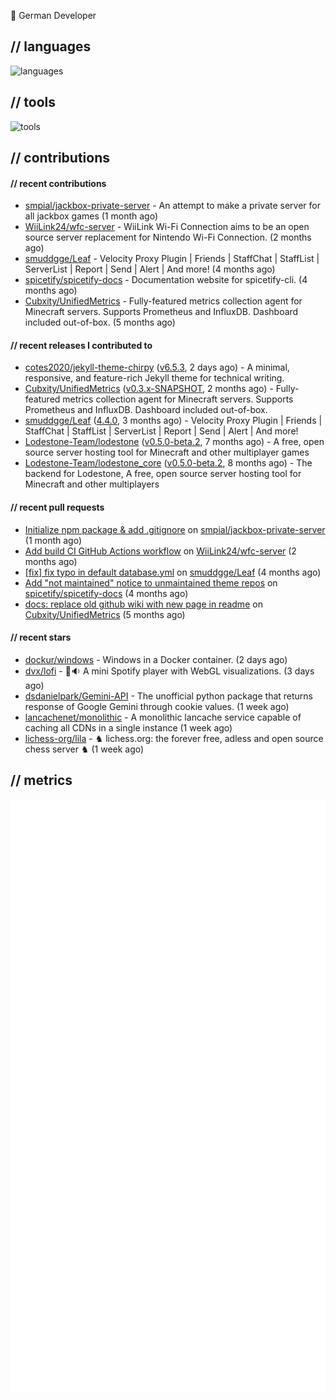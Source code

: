 👋 German Developer

## // languages
![languages](https://skillicons.dev/icons?i=py,bash,java)

## // tools

![tools](https://skillicons.dev/icons?i=androidstudio,aws,azure,cloudflare,discord,docker,figma,fediverse,gcp,git,github,githubactions,gitlab,grafana,idea,jenkins,linux,mastodon,mongodb,nodejs,prometheus,raspberrypi,selenium,svg,twitter,vercel,visualstudio,vscode)

## // contributions

#### // recent contributions

- [smpial/jackbox-private-server](https://github.com/smpial/jackbox-private-server) - An attempt to make a private server for all jackbox games (1 month ago)
- [WiiLink24/wfc-server](https://github.com/WiiLink24/wfc-server) - WiiLink Wi-Fi Connection aims to be an open source server replacement for Nintendo Wi-Fi Connection. (2 months ago)
- [smuddgge/Leaf](https://github.com/smuddgge/Leaf) - Velocity Proxy Plugin | Friends | StaffChat | StaffList | ServerList | Report | Send | Alert | And more! (4 months ago)
- [spicetify/spicetify-docs](https://github.com/spicetify/spicetify-docs) - Documentation website for spicetify-cli. (4 months ago)
- [Cubxity/UnifiedMetrics](https://github.com/Cubxity/UnifiedMetrics) - Fully-featured metrics collection agent for Minecraft servers. Supports Prometheus and InfluxDB. Dashboard included out-of-box. (5 months ago)

#### // recent releases I contributed to

- [cotes2020/jekyll-theme-chirpy](https://github.com/cotes2020/jekyll-theme-chirpy) ([v6.5.3](https://github.com/cotes2020/jekyll-theme-chirpy/releases/tag/v6.5.3), 2 days ago) - A minimal, responsive, and feature-rich Jekyll theme for technical writing.
- [Cubxity/UnifiedMetrics](https://github.com/Cubxity/UnifiedMetrics) ([v0.3.x-SNAPSHOT](https://github.com/Cubxity/UnifiedMetrics/releases/tag/v0.3.x-SNAPSHOT), 2 months ago) - Fully-featured metrics collection agent for Minecraft servers. Supports Prometheus and InfluxDB. Dashboard included out-of-box.
- [smuddgge/Leaf](https://github.com/smuddgge/Leaf) ([4.4.0](https://github.com/smuddgge/Leaf/releases/tag/4.4.0), 3 months ago) - Velocity Proxy Plugin | Friends | StaffChat | StaffList | ServerList | Report | Send | Alert | And more!
- [Lodestone-Team/lodestone](https://github.com/Lodestone-Team/lodestone) ([v0.5.0-beta.2](https://github.com/Lodestone-Team/lodestone/releases/tag/v0.5.0-beta.2), 7 months ago) - A free, open source server hosting tool for Minecraft and other multiplayer games
- [Lodestone-Team/lodestone_core](https://github.com/Lodestone-Team/lodestone_core) ([v0.5.0-beta.2](https://github.com/Lodestone-Team/lodestone_core/releases/tag/v0.5.0-beta.2), 8 months ago) - The backend for Lodestone, A free, open source server hosting tool for Minecraft and other multiplayers

#### // recent pull requests

- [Initialize npm package &amp; add .gitignore](https://github.com/smpial/jackbox-private-server/pull/1) on [smpial/jackbox-private-server](https://github.com/smpial/jackbox-private-server) (1 month ago)
- [Add build CI GitHub Actions workflow](https://github.com/WiiLink24/wfc-server/pull/38) on [WiiLink24/wfc-server](https://github.com/WiiLink24/wfc-server) (2 months ago)
- [[fix] fix typo in default database.yml](https://github.com/smuddgge/Leaf/pull/77) on [smuddgge/Leaf](https://github.com/smuddgge/Leaf) (4 months ago)
- [Add &#34;not maintained&#34; notice to unmaintained theme repos](https://github.com/spicetify/spicetify-docs/pull/110) on [spicetify/spicetify-docs](https://github.com/spicetify/spicetify-docs) (4 months ago)
- [docs: replace old github wiki with new page in readme](https://github.com/Cubxity/UnifiedMetrics/pull/107) on [Cubxity/UnifiedMetrics](https://github.com/Cubxity/UnifiedMetrics) (5 months ago)

#### // recent stars

- [dockur/windows](https://github.com/dockur/windows) - Windows in a Docker container. (2 days ago)
- [dvx/lofi](https://github.com/dvx/lofi) - 🎵🔉 A mini Spotify player with WebGL visualizations. (3 days ago)
- [dsdanielpark/Gemini-API](https://github.com/dsdanielpark/Gemini-API) - The unofficial python package that returns response of Google Gemini through cookie values. (1 week ago)
- [lancachenet/monolithic](https://github.com/lancachenet/monolithic) - A monolithic lancache service capable of caching all CDNs in a single instance (1 week ago)
- [lichess-org/lila](https://github.com/lichess-org/lila) - ♞ lichess.org: the forever free, adless and open source chess server ♞ (1 week ago)

## // metrics

![metrics](/github-metrics.svg)